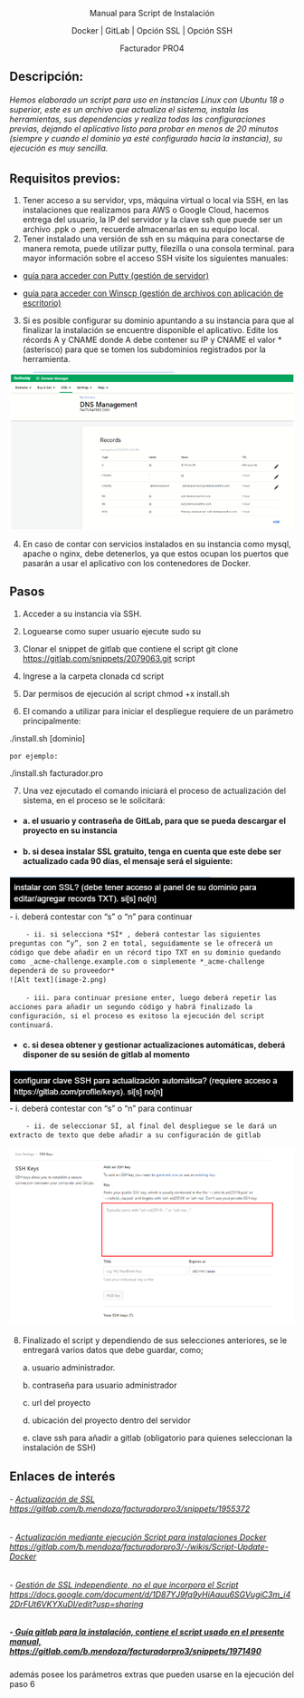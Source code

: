 

<p align="center">
Manual para Script de Instalación
</p>
<p align="center">
Docker | GitLab | Opción SSL | Opción SSH 
</p>
<p align="center">
Facturador PRO4 
</p>



## Descripción: 

###### *Hemos elaborado un script para uso en instancias Linux con Ubuntu 18 o superior, este es un archivo que actualiza el sistema, instala las herramientas, sus dependencias y realiza todas las configuraciones previas, dejando el aplicativo listo para probar en menos de 20 minutos (siempre y cuando el dominio ya esté configurado hacia la instancia), su ejecución es muy sencilla.* 

## Requisitos previos: 
1. Tener acceso a su servidor, vps, máquina virtual o local via SSH, en las instalaciones que realizamos para AWS o Google Cloud, hacemos entrega del usuario, la IP del servidor y la clave ssh que puede ser un archivo .ppk o .pem, recuerde almacenarlas en su equipo local.
2. Tener instalado una versión de ssh en su máquina para conectarse de manera remota, puede utilizar putty, filezilla o una consola terminal. para mayor información sobre el acceso SSH visite los siguientes manuales: 

- <u> guía para acceder con Putty (gestión de servidor) </u>

- <u> guía para acceder con Winscp (gestión de archivos con aplicación de escritorio) </u>
3. Si es posible configurar su dominio apuntando a su instancia para que al finalizar la instalación se encuentre disponible el aplicativo. Edite los récords A y CNAME donde A debe contener su IP y CNAME el valor * (asterisco) para que se tomen los subdominios registrados por la herramienta.

![Alt text](image.png)

4. En caso de contar con servicios instalados en su instancia como mysql, apache o nginx, debe detenerlos, ya que estos ocupan los puertos que pasarán a usar el aplicativo con los contenedores de Docker.

## Pasos

1. Acceder a su instancia vía SSH.

2. Loguearse como super usuario 
ejecute sudo su

3. Clonar el snippet de gitlab que contiene el script
git clone https://gitlab.com/snippets/2079063.git script

4. Ingrese a la carpeta clonada
cd script

5. Dar permisos de ejecución al script
chmod +x install.sh

6. El comando a utilizar para iniciar el despliegue requiere de un parámetro principalmente:

./install.sh [dominio]

    por ejemplo:

./install.sh facturador.pro

7. Una vez ejecutado el comando iniciará el proceso de actualización del sistema, en el proceso se le solicitará:
- #### a. el usuario y contraseña de GitLab, para que se pueda descargar el proyecto en su instancia
- #### b. si desea instalar  SSL gratuito, tenga en cuenta que este debe ser actualizado cada 90 días, el mensaje será el siguiente:
![Alt text](image-1.png)
        - i. deberá contestar con “s” o “n” para continuar

        - ii. si selecciona *SÍ* , deberá contestar las siguientes preguntas con “y”, son 2 en total, seguidamente se le ofrecerá un código que debe añadir en un récord tipo TXT en su dominio quedando como _acme-challenge.example.com o simplemente *_acme-challenge dependerá de su proveedor*
    ![Alt text](image-2.png)

        - iii. para continuar presione enter, luego deberá repetir las acciones para añadir un segundo código y habrá finalizado la configuración, si el proceso es exitoso la ejecución del script continuará.
- #### c. si desea obtener y gestionar actualizaciones automáticas, deberá disponer de su sesión de gitlab al momento
![Alt text](image-3.png)
        - i. deberá contestar con “s” o “n” para continuar

        - ii. de seleccionar SÍ, al final del despliegue se le dará un extracto de texto que debe añadir a su configuración de gitlab

![Alt text](image-4.png) 

8. Finalizado el script y dependiendo de sus selecciones anteriores, se le entregará varios datos que debe guardar, como; 
 
    a. usuario administrador. 

    b. contraseña para usuario administrador 
    
    c. url del proyecto

    d. ubicación del proyecto dentro del servidor 
    
    e. clave ssh para añadir a gitlab (obligatorio para quienes seleccionan la instalación de SSH)


## Enlaces de interés
###### - <u>  Actualización de SSL </u> <a> https://gitlab.com/b.mendoza/facturadorpro3/snippets/1955372 </a>
###### - <u>  Actualización mediante ejecución Script para instalaciones Docker </u> <a> https://gitlab.com/b.mendoza/facturadorpro3/-/wikis/Script-Update-Docker </a>
###### - <u> Gestión de SSL independiente, no el que incorpora el Script  </u> <a> https://docs.google.com/document/d/1D87YJ9fq9yHiAauu6SGVugiC3m_i42DrFUt6VKYXuDI/edit?usp=sharing </a>
##### -<u> Guía gitlab para la instalación, contiene el script usado en el presente manual, </u> <a> https://gitlab.com/b.mendoza/facturadorpro3/snippets/1971490 </a>

además posee los parámetros extras que pueden usarse en la ejecución del paso 6











